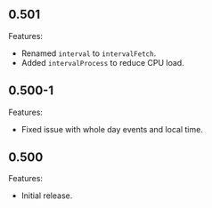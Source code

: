 ## 0.501

Features:

* Renamed `interval` to `intervalFetch`.
* Added `intervalProcess` to reduce CPU load.

## 0.500-1

Features:

* Fixed issue with whole day events and local time.

## 0.500

Features:

* Initial release.